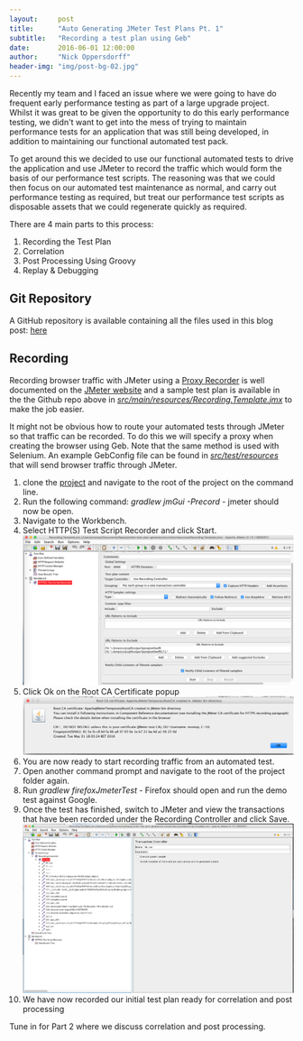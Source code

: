 ```yaml
---
layout:     post
title:      "Auto Generating JMeter Test Plans Pt. 1"
subtitle:   "Recording a test plan using Geb"
date:       2016-06-01 12:00:00
author:     "Nick Oppersdorff"
header-img: "img/post-bg-02.jpg"
---
```


<p>Recently my team and I faced an issue where we were going to have do frequent early performance testing as part of a large upgrade project.  Whilst it was great to be given the opportunity to do this early performance testing, we didn't want to get into the mess of trying to maintain performance tests for an application that was still being developed, in addition to maintaining our functional automated test pack.</p>

<p>To get around this we decided to use our functional automated tests to drive the application and use JMeter to record the traffic which would form the basis of our performance test scripts.  The reasoning was that we could then focus on our automated test maintenance as normal, and carry out performance testing as required, but treat our performance test scripts as disposable assets that we could regenerate quickly as required.</p>

<p>There are 4 main parts to this process:
<ol>
<li>Recording the Test Plan</li>
<li>Correlation</li>
<li>Post Processing Using Groovy</li>
<li>Replay & Debugging</li>
</ol></p>

<h2>Git Repository</h2>
<p>A GitHub repository is available containing all the files used in this blog post:  <a href="https://github.com/testworx/jmeter-test-plan-generator">here</a></p>

<h2>Recording</h2>
<p>Recording browser traffic with JMeter using a <a href="http://jmeter.apache.org/usermanual/component_reference.html#HTTP(S)_Test_Script_Recorder">Proxy Recorder</a> is well documented on the <a href="http://jmeter.apache.org/usermanual/jmeter_proxy_step_by_step.pdf">JMeter website</a> and a sample test plan is available in the the Github repo above in <a href="https://github.com/testworx/jmeter-test-plan-generator/blob/master/src/main/resources/Recording.Template.jmx"><i>src/main/resources/Recording.Template.jmx</i></a> to make the job easier.</p>
<p>It might not be obvious how to route your automated tests through JMeter so that traffic can be recorded.  To do this we will specify a proxy when creating the browser using Geb.  Note that the same method is used with Selenium.  An example GebConfig file can be found in <a href="https://github.com/testworx/jmeter-test-plan-generator/blob/master/src/test/resources/GebConfig.groovy"><i>src/test/resources</i></a> that will send browser traffic through JMeter.</p>

<p>
  <ol>
    <li>clone the <a href="https://github.com/testworx/jmeter-test-plan-generator">project</a> and navigate to the root of the project on the command line.</li>
    <li>Run the following command:  <i>gradlew jmGui -Precord</i> - jmeter should now be open.</li>
    <li>Navigate to the Workbench.</li>
    <li>Select HTTP(S) Test Script Recorder and click Start.
    <img src="/assets/img/jmeter_test_plans/proxy_recorder.png" style="width:650px" /></li>
    <li>Click Ok on the Root CA Certificate popup<br>
    <img src="/assets/img/jmeter_test_plans/ca_cert_popup.png" style="width:580px" /></li>
    <li>You are now ready to start recording traffic from an automated test.</li>
    <li>Open another command prompt and navigate to the root of the project folder again.</li>
    <li>Run <i>gradlew firefoxJmeterTest</i> - Firefox should open and run the demo test against Google.</li>
    <li>Once the test has finished, switch to JMeter and view the transactions that have been recorded under the Recording Controller and click Save.
    <img src="/assets/img/jmeter_test_plans/recorded_transactions.png" style="width:650px" /></li>
    <li>We have now recorded our initial test plan ready for correlation and post processing</li>
  </ol>
</p>

<p>Tune in for Part 2 where we discuss correlation and post processing.</P>
